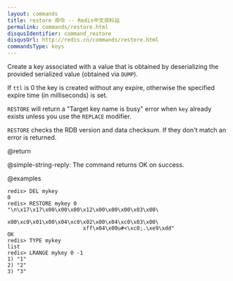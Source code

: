 ```yaml
---
layout: commands
title: restore 命令 -- Redis中文资料站
permalink: commands/restore.html
disqusIdentifier: command_restore
disqusUrl: http://redis.cn/commands/restore.html
commandsType: keys
---
```


Create a key associated with a value that is obtained by deserializing the
provided serialized value (obtained via `DUMP`).

If `ttl` is 0 the key is created without any expire, otherwise the specified
expire time (in milliseconds) is set.

`RESTORE` will return a "Target key name is busy" error when `key` already
exists unless you use the `REPLACE` modifier.

`RESTORE` checks the RDB version and data checksum.
If they don't match an error is returned.

@return

@simple-string-reply: The command returns OK on success.

@examples

```
redis> DEL mykey
0
redis> RESTORE mykey 0 "\n\x17\x17\x00\x00\x00\x12\x00\x00\x00\x03\x00\
                        x00\xc0\x01\x00\x04\xc0\x02\x00\x04\xc0\x03\x00\
                        xff\x04\x00u#<\xc0;.\xe9\xdd"
OK
redis> TYPE mykey
list
redis> LRANGE mykey 0 -1
1) "1"
2) "2"
3) "3"
```
